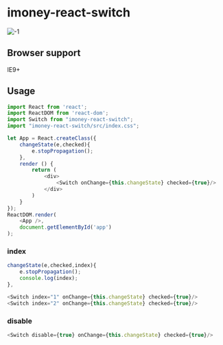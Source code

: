 # imoney-react-switch
![-1](https://cloud.githubusercontent.com/assets/1193966/25661681/26387524-3044-11e7-96db-dcab1fd9e061.png)

## Browser support

IE9+

## Usage

```js
import React from 'react';
import ReactDOM from 'react-dom';
import Switch from "imoney-react-switch";
import "imoney-react-switch/src/index.css";
```

```js
let App = React.createClass({
    changeState(e,checked){
        e.stopPropagation();
    },
    render () {
        return (
            <div>
                <Switch onChange={this.changeState} checked={true}/>
            </div>
        )
    }
});
ReactDOM.render(
    <App />,
    document.getElementById('app')
);
```
### index
```js
changeState(e,checked,index){
    e.stopPropagation();
    console.log(index);
},
```
```js
<Switch index="1" onChange={this.changeState} checked={true}/>
<Switch index="2" onChange={this.changeState} checked={true}/>
```
### disable
```js
<Switch disable={true} onChange={this.changeState} checked={true}/>
```

